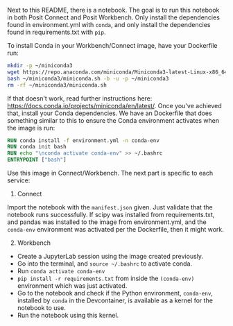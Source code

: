 Next to this README, there is a notebook. The goal is to run this notebook in both Posit Connect and Posit Workbench. Only install the dependencies found in environment.yml with `conda`, and only install the dependencies found in requirements.txt with `pip`.

To install Conda in your Workbench/Connect image, have your Dockerfile run:

``` bash
mkdir -p ~/miniconda3
wget https://repo.anaconda.com/miniconda/Miniconda3-latest-Linux-x86_64.sh -O ~/miniconda3/miniconda.sh
bash ~/miniconda3/miniconda.sh -b -u -p ~/miniconda3
rm -rf ~/miniconda3/miniconda.sh
```

If that doesn't work, read further instructions here: https://docs.conda.io/projects/miniconda/en/latest/. Once you've achieved that, install your Conda dependencies. We have an Dockerfile that does something similar to this to ensure the Conda environment activates when the image is run:

``` Dockerfile
RUN conda install -f environment.yml -n conda-env
RUN conda init bash
RUN echo "\nconda activate conda-env" >> ~/.bashrc
ENTRYPOINT ["bash"]
```

Use this image in Connect/Workbench. The next part is specific to each service:

1. Connect

Import the notebook with the `manifest.json` given. Just validate that the notebook runs successfully. If scipy was installed from requirements.txt, and pandas was installed to the image from environment.yml, and the `conda-env` environment was activated per the Dockerfile, then it might work.

2. Workbench

- Create a JupyterLab session using the image created previously.
- Go into the terminal, and `source ~/.bashrc` to activate conda.
- Run `conda activate conda-env`
- `pip install -r requirements.txt` from inside the `(conda-env)` environment which was just activated.
- Go to the notebook and check if the Python environment, `conda-env`, installed by `conda` in the Devcontainer, is available as a kernel for the notebook to use.
- Run the notebook using this kernel.
